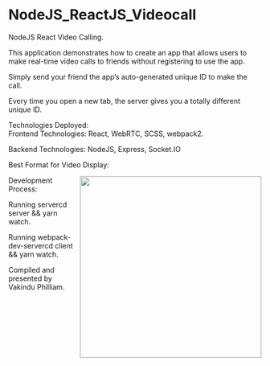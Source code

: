 # NodeJS_ReactJS_Videocall
NodeJS React Video Calling. 

This application demonstrates how to create an app that allows users to make real-time video calls to friends without registering to use the app.  

Simply send your friend the app’s auto-generated unique ID to make the call.   

Every time you open a new tab, the server gives you a totally different unique ID.  

Technologies Deployed:  
Frontend Technologies: React, WebRTC, SCSS, webpack2.   

Backend Technologies: 
NodeJS,  Express,  Socket.IO  

Best Format for Video Display:  

<img align="right" width="360" src="https://raw.githubusercontent.com/nguymin4/react-videocall/master/docs/ss1.jpg"  alt =" " style="border: solid 1px #d4d4d4" />    

Development Process: 

Running servercd server &amp;&amp; yarn watch.  

Running webpack-dev-servercd client &amp;&amp; yarn watch.  

Compiled and presented by Vakindu Philliam.
